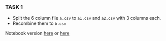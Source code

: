 ###  TASK 1
- Split the 6 column file `a.csv` to `a1.csv` and `a2.csv` with 3 columns each.
- Recombine them to `b.csv`

Notebook version [here](https://github.com/Lingesh2311/Python-Basics/blob/master/CSV_Task/Task1.ipynb) or [here](https://nbviewer.jupyter.org/github/Lingesh2311/Python-Basics/blob/master/CSV_Task/Task1.ipynb)
